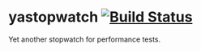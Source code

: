 yastopwatch [![Build Status](https://travis-ci.org/fuqcool/yastopwatch.png?branch=master)](https://travis-ci.org/fuqcool/yastopwatch)
===========

Yet another stopwatch for performance tests.
